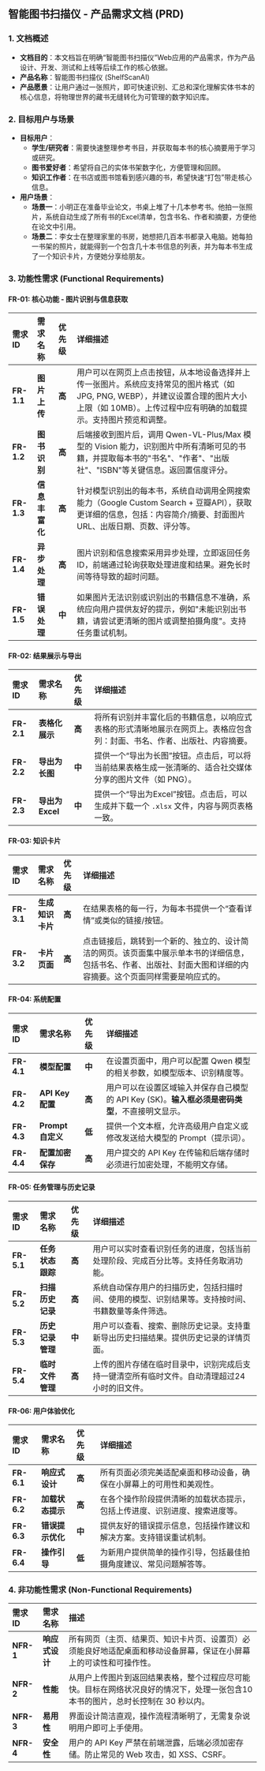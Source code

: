 ## 智能图书扫描仪 - 产品需求文档 (PRD)

### 1\. 文档概述

  * **文档目的**：本文档旨在明确“智能图书扫描仪”Web应用的产品需求，作为产品设计、开发、测试和上线等后续工作的核心依据。
  * **产品名称**：智能图书扫描仪 (ShelfScanAI)
  * **产品愿景**：让用户通过一张照片，即可快速识别、汇总和深化理解实体书本的核心信息，将物理世界的藏书无缝转化为可管理的数字知识库。

### 2\. 目标用户与场景

  * **目标用户**：
      * **学生/研究者**：需要快速整理参考书目，并获取每本书的核心摘要用于学习或研究。
      * **图书爱好者**：希望将自己的实体书架数字化，方便管理和回顾。
      * **知识工作者**：在书店或图书馆看到感兴趣的书，希望快速“打包”带走核心信息。
  * **用户场景**：
      * **场景一**：小明正在准备毕业论文，书桌上堆了十几本参考书。他拍一张照片，系统自动生成了所有书的Excel清单，包含书名、作者和摘要，方便他在论文中引用。
      * **场景二**：李女士在整理家里的书房，她想把几百本书都录入电脑。她每拍一书架的照片，就能得到一个包含几十本书信息的列表，并为每本书生成了一个知识卡片，方便她分享给朋友。

### 3\. 功能性需求 (Functional Requirements)

#### FR-01: 核心功能 - 图片识别与信息获取

| 需求ID | 需求名称 | 优先级 | 详细描述 |
| :--- | :--- | :--- | :--- |
| **FR-1.1** | **图片上传** | **高** | 用户可以在网页上点击按钮，从本地设备选择并上传一张图片。系统应支持常见的图片格式（如 JPG, PNG, WEBP），并建议设置合理的图片大小上限（如 10MB）。上传过程中应有明确的加载提示。支持图片预览和调整。 |
| **FR-1.2** | **图书识别** | **高** | 后端接收到图片后，调用 Qwen-VL-Plus/Max 模型的 Vision 能力，识别图片中所有清晰可见的书籍，并提取每本书的"书名"、"作者"、"出版社"、"ISBN"等关键信息。返回置信度评分。 |
| **FR-1.3** | **信息丰富化** | **高** | 针对模型识别出的每本书，系统自动调用全网搜索能力（Google Custom Search + 豆瓣API），获取更详细的信息，包括：内容简介/摘要、封面图片URL、出版日期、页数、评分等。 |
| **FR-1.4** | **异步处理** | **高** | 图片识别和信息搜索采用异步处理，立即返回任务ID，前端通过轮询获取处理进度和结果。避免长时间等待导致的超时问题。 |
| **FR-1.5** | **错误处理** | **中** | 如果图片无法识别或识别出的书籍信息不准确，系统应向用户提供友好的提示，例如"未能识别出书籍，请尝试更清晰的图片或调整拍摄角度"。支持任务重试机制。 |

#### FR-02: 结果展示与导出

| 需求ID | 需求名称 | 优先级 | 详细描述 |
| :--- | :--- | :--- | :--- |
| **FR-2.1** | **表格化展示** | **高** | 将所有识别并丰富化后的书籍信息，以响应式表格的形式清晰地展示在网页上。表格应包含列：封面、书名、作者、出版社、内容摘要。 |
| **FR-2.2** | **导出为长图** | **中** | 提供一个“导出为长图”按钮。点击后，可以将当前结果表格生成一张清晰的、适合社交媒体分享的图片文件（如 PNG）。 |
| **FR-2.3** | **导出为Excel** | **中** | 提供一个“导出为Excel”按钮。点击后，可以生成并下载一个 `.xlsx` 文件，内容与网页表格一致。 |

#### FR-03: 知识卡片

| 需求ID | 需求名称 | 优先级 | 详细描述 |
| :--- | :--- | :--- | :--- |
| **FR-3.1** | **生成知识卡片** | **高** | 在结果表格的每一行，为每本书提供一个“查看详情”或类似的链接/按钮。 |
| **FR-3.2** | **卡片页面** | **高** | 点击链接后，跳转到一个新的、独立的、设计简洁的网页。该页面集中展示单本书的详细信息，包括书名、作者、出版社、封面大图和详细的内容摘要。这个页面同样需要是响应式的。 |

#### FR-04: 系统配置

| 需求ID | 需求名称 | 优先级 | 详细描述 |
| :--- | :--- | :--- | :--- |
| **FR-4.1** | **模型配置** | **中** | 在设置页面中，用户可以配置 Qwen 模型的相关参数，如模型版本、识别精度等。 |
| **FR-4.2** | **API Key 配置** | **高** | 用户可以在设置区域输入并保存自己模型的 API Key (SK)。**输入框必须是密码类型**，不直接明文显示。 |
| **FR-4.3** | **Prompt 自定义** | **低** | 提供一个文本框，允许高级用户自定义或修改发送给大模型的 Prompt（提示词）。 |
| **FR-4.4** | **配置加密保存** | **高** | 用户提交的 API Key 在传输和后端存储时必须进行加密处理，不能明文存储。 |

#### FR-05: 任务管理与历史记录

| 需求ID | 需求名称 | 优先级 | 详细描述 |
| :--- | :--- | :--- | :--- |
| **FR-5.1** | **任务状态跟踪** | **高** | 用户可以实时查看识别任务的进度，包括当前处理阶段、完成百分比等。支持任务取消功能。 |
| **FR-5.2** | **扫描历史记录** | **高** | 系统自动保存用户的扫描历史，包括扫描时间、使用的模型、识别结果等。支持按时间、书籍数量等条件筛选。 |
| **FR-5.3** | **历史记录管理** | **中** | 用户可以查看、搜索、删除历史记录。支持重新导出历史扫描结果。提供历史记录的详情页面。 |
| **FR-5.4** | **临时文件管理** | **高** | 上传的图片存储在临时目录中，识别完成后支持一键清空所有临时文件。自动清理超过24小时的旧文件。 |

#### FR-06: 用户体验优化

| 需求ID | 需求名称 | 优先级 | 详细描述 |
| :--- | :--- | :--- | :--- |
| **FR-6.1** | **响应式设计** | **高** | 所有页面必须完美适配桌面和移动设备，确保在小屏幕上的可用性和美观性。 |
| **FR-6.2** | **加载状态提示** | **高** | 在各个操作阶段提供清晰的加载状态提示，包括上传进度、识别进度、搜索进度等。 |
| **FR-6.3** | **错误提示优化** | **中** | 提供友好的错误提示信息，包括操作建议和解决方案。支持错误重试机制。 |
| **FR-6.4** | **操作引导** | **低** | 为新用户提供简单的操作引导，包括最佳拍摄角度建议、常见问题解答等。 |

### 4\. 非功能性需求 (Non-Functional Requirements)

| 需求ID | 需求名称 | 描述 |
| :--- | :--- | :--- |
| **NFR-1** | **响应式设计** | 所有网页（主页、结果页、知识卡片页、设置页）必须能良好地适配桌面和移动设备屏幕，保证在小屏幕上的可读性和可操作性。 |
| **NFR-2** | **性能** | 从用户上传图片到返回结果表格，整个过程应尽可能快。目标在网络状况良好的情况下，处理一张包含10本书的图片，总时长控制在 30 秒以内。 |
| **NFR-3** | **易用性** | 界面设计简洁直观，操作流程清晰明了，无需复杂说明用户即可上手使用。 |
| **NFR-4** | **安全性** | 用户的 API Key 严禁在前端泄露，后端必须加密存储。防止常见的 Web 攻击，如 XSS、CSRF。 |